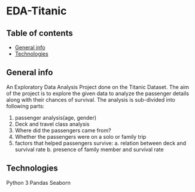 # EDA-Titanic

## Table of contents
* [General info](#general_info)
* [Technologies](#technologies)

## General info
  An Exploratory Data Analysis Project done on the Titanic Dataset.
  The aim of the project is to explore the given data to analyze the passenger details along with their chances of survival.
  The analysis is sub-divided into following parts:
  1. passenger analysis(age, gender)
  2. Deck and travel class analysis
  3. Where did the passengers came from?
  4. Whether the passengers were on a solo or family trip
  5. factors that helped passengers survive:
     a. relation between deck and survival rate
     b. presence of family member and survival rate

## Technologies
  Python 3
  Pandas
  Seaborn
